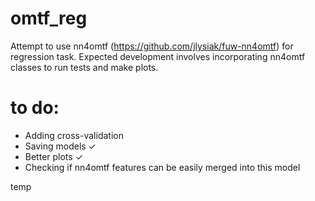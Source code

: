 # omtf_reg
Attempt to use nn4omtf (https://github.com/jlysiak/fuw-nn4omtf) for regression task. Expected development involves incorporating nn4omtf classes to run tests and make plots.  

# to do:
* Adding cross-validation
* Saving models ✓
* Better plots ✓
* Checking if nn4omtf features can be easily merged into this model

temp

